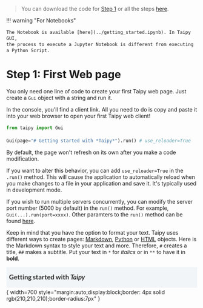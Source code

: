 > You can download the code for
<a href="./../src/step_01.py" download>Step 1</a> 
or all the steps <a href="./../src/src.zip" download>here</a>. 


!!! warning "For Notebooks"

    The Notebook is available [here](../getting_started.ipynb). In Taipy GUI,
    the process to execute a Jupyter Notebook is different from executing a Python Script.

# Step 1: First Web page

You only need one line of code to create your first Taipy web page. Just create a `Gui` object with
a string and run it. 

In the console, you'll find a client link. All you need to do is copy and paste it into your web
browser to open your first Taipy web client!


```python
from taipy import Gui

Gui(page="# Getting started with *Taipy*").run() # use_reloader=True
```

By default, the page won't refresh on its own after you make a code modification.

If you want to alter this behavior, you can add `use_reloader=True` in the `.run()` method. This
will cause the application to automatically reload when you make changes to a file in your
application and save it. It's typically used in development mode.

If you wish to run multiple servers concurrently, you can modify the server port number (5000 by
default) in the `run()` method. For example, `Gui(...).run(port=xxxx)`. Other paramters to the
`run()` method can be found
[here](../../../../manuals/gui/configuration.md#configuring-the-gui-instance).


Keep in mind that you have the option to format your text. Taipy uses different ways to create pages: [Markdown](../../../manuals/gui/pages/index.md#using-markdown), [Python](../../../manuals/gui/page_builder.md) or 
[HTML](../../../manuals/reference/taipy.gui.Html.md) objects. Here is the Markdown syntax to style your
text  and more. Therefore, `#` creates a title, `##` makes a subtitle. Put your text in `*` for
*italics* or in `**` to have it in **bold**.


![First Web Page](result.png){ width=700 style="margin:auto;display:block;border: 4px solid rgb(210,210,210);border-radius:7px" }
